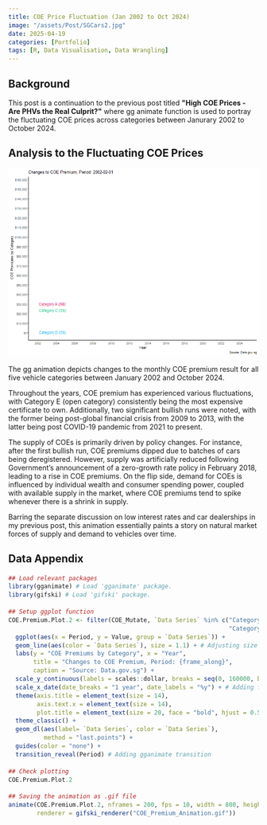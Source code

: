 ```yaml
---
title: COE Price Fluctuation (Jan 2002 to Oct 2024)
image: "/assets/Post/SGCars2.jpg"
date: 2025-04-19
categories: [Portfolio]
tags: [R, Data Visualisation, Data Wrangling]
---
```


## Background

This post is a continuation to the previous post titled **"High COE Prices - Are PHVs the Real Culprit?"** where gg animate function is used to portray the fluctuating COE prices across categories between Janurary 2002 to October 2024.

## Analysis to the Fluctuating COE Prices

![Animation 1](assets/COE/COE_Premium_Animation.gif)

The gg animation depicts changes to the monthly COE premium result for all five vehicle categories between January 2002 and October 2024. 

Throughout the years, COE premium has experienced various fluctuations, with Category E (open category) consistently being the most expensive certificate to own. Additionally, two significant bullish runs were noted, with the former being post-global financial crisis from 2009 to 2013, with the latter being post COVID-19 pandemic from 2021 to present.

The supply of COEs is primarily driven by policy changes. For instance, after the first bullish run, COE premiums dipped due to batches of cars being deregistered. However, supply was artificially reduced following Government’s announcement of a zero-growth rate policy in February 2018, leading to a rise in COE premiums. On the flip side, demand for COEs is influenced by individual wealth and consumer spending power, coupled with available supply in the market, where COE premiums tend to spike whenever there is a shrink in supply.

Barring the separate discussion on low interest rates and car dealerships in my previous post, this animation essentially paints a story on natural market forces of supply and demand to vehicles over time.

## Data Appendix

``` r
## Load relevant packages
library(gganimate) # Load 'gganimate' package.
library(gifski) # Load 'gifski' package.

## Setup ggplot function
COE.Premium.Plot.2 <- filter(COE_Mutate, `Data Series` %in% c("Category A (S$)", "Category B (S$)", "Category C (S$)", 
                                                              "Category D (S$)", "Category E (S$)")) %>%
  ggplot(aes(x = Period, y = Value, group = `Data Series`)) +
  geom_line(aes(color = `Data Series`), size = 1.1) + # Adjusting size to make lines thicker.
  labs(y = "COE Premiums by Category", x = "Year",
       title = "Changes to COE Premium, Period: {frame_along}",
       caption = "Source: Data.gov.sg") +
  scale_y_continuous(labels = scales::dollar, breaks = seq(0, 160000, by = 10000)) + # Adding formatting to y-axis with currency.
  scale_x_date(date_breaks = "1 year", date_labels = "%y") + # Adding formatting to x-axis to declutter number of years shown.
  theme(axis.title = element_text(size = 14),
        axis.text.x = element_text(size = 14),
        plot.title = element_text(size = 20, face = "bold", hjust = 0.5)) +
  theme_classic() +
  geom_dl(aes(label= `Data Series`, color = `Data Series`),
          method = "last.points") + 
  guides(color = "none") +
  transition_reveal(Period) # Adding gganimate transition

## Check plotting
COE.Premium.Plot.2

## Saving the animation as .gif file
animate(COE.Premium.Plot.2, nframes = 200, fps = 10, width = 800, height = 600, 
        renderer = gifski_renderer("COE_Premium_Animation.gif"))
```